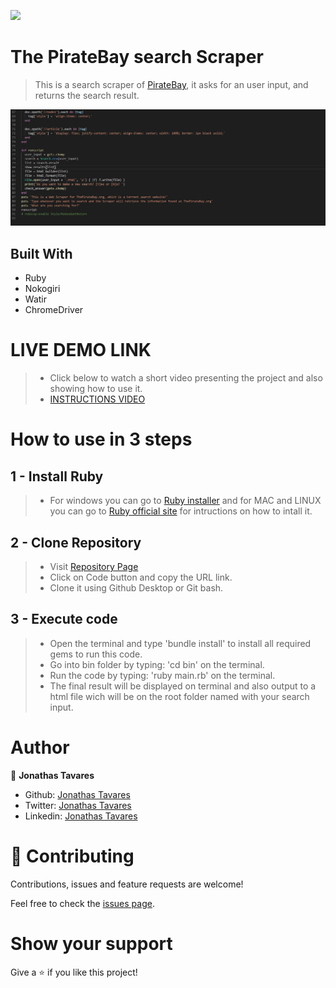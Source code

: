 ![](https://img.shields.io/badge/Microverse-blueviolet)

# The PirateBay search Scraper

> This is a search scraper of [PirateBay](https://thepiratebay.org/index.html), it asks for an user input, and returns the search result.

![screenshot](/screenshot.jpg)

## Built With

- Ruby
- Nokogiri
- Watir
- ChromeDriver

# LIVE DEMO LINK

>- Click below to watch a short video presenting the project and also showing how to use it.
>- [INSTRUCTIONS VIDEO](https://www.loom.com/share/81d33466d9b341dcb37884ca53b110ea)

# How to use in 3 steps

## 1 - Install Ruby

>- For windows you can go to [Ruby installer](https://rubyinstaller.org/) and for MAC and LINUX you can go to [Ruby official site](https://www.ruby-lang.org/en/downloads/) for intructions on how to intall it.

## 2 - Clone Repository

>- Visit [Repository Page](https://github.com/jonathastavares/Ruby-Scraper)
>- Click on Code button and copy the URL link.
>- Clone it using Github Desktop or Git bash.

## 3 - Execute code

>- Open the terminal and type 'bundle install' to install all required gems to run this code.
>- Go into bin folder by typing: 'cd bin' on the terminal.
>- Run the code by typing: 'ruby main.rb' on the terminal.
>- The final result will be displayed on terminal and also output to a html file wich will be on the root folder named with your search input.

# Author

👤 **Jonathas Tavares**

- Github: [Jonathas Tavares](https://github.com/jonathastavares)
- Twitter: [Jonathas Tavares](https://twitter.com/jhstavares)
- Linkedin: [Jonathas Tavares](https://www.linkedin.com/in/jonathas-tavares-24b8bba3/)

# 🤝 Contributing

Contributions, issues and feature requests are welcome!

Feel free to check the [issues page](https://github.com/jonathastavares/Ruby-Scraper/issues).

# Show your support

Give a ⭐️ if you like this project!
